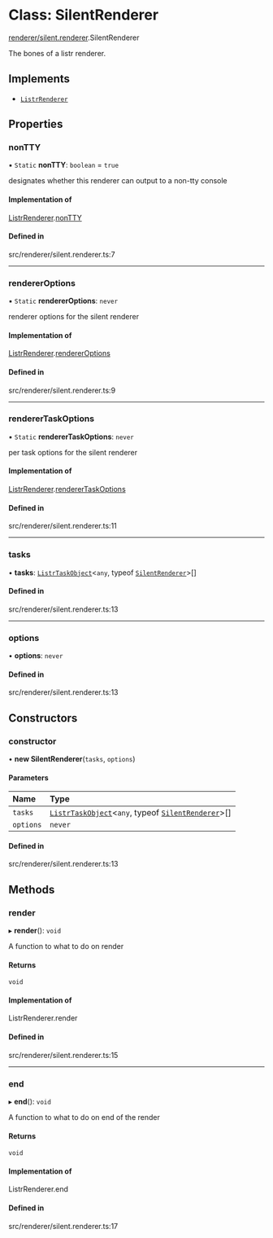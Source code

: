 # Class: SilentRenderer

[renderer/silent.renderer](../modules/renderer_silent_renderer.md).SilentRenderer

The bones of a listr renderer.

## Implements

- [`ListrRenderer`](index.ListrRenderer.md)

## Properties

### nonTTY

▪ `Static` **nonTTY**: `boolean` = `true`

designates whether this renderer can output to a non-tty console

#### Implementation of

[ListrRenderer](index.ListrRenderer.md).[nonTTY](index.ListrRenderer.md#nontty)

#### Defined in

src/renderer/silent.renderer.ts:7

___

### rendererOptions

▪ `Static` **rendererOptions**: `never`

renderer options for the silent renderer

#### Implementation of

[ListrRenderer](index.ListrRenderer.md).[rendererOptions](index.ListrRenderer.md#rendereroptions)

#### Defined in

src/renderer/silent.renderer.ts:9

___

### rendererTaskOptions

▪ `Static` **rendererTaskOptions**: `never`

per task options for the silent renderer

#### Implementation of

[ListrRenderer](index.ListrRenderer.md).[rendererTaskOptions](index.ListrRenderer.md#renderertaskoptions)

#### Defined in

src/renderer/silent.renderer.ts:11

___

### tasks

• **tasks**: [`ListrTaskObject`](index.ListrTaskObject.md)<`any`, typeof [`SilentRenderer`](renderer_silent_renderer.SilentRenderer.md)\>[]

#### Defined in

src/renderer/silent.renderer.ts:13

___

### options

• **options**: `never`

#### Defined in

src/renderer/silent.renderer.ts:13

## Constructors

### constructor

• **new SilentRenderer**(`tasks`, `options`)

#### Parameters

| Name | Type |
| :------ | :------ |
| `tasks` | [`ListrTaskObject`](index.ListrTaskObject.md)<`any`, typeof [`SilentRenderer`](renderer_silent_renderer.SilentRenderer.md)\>[] |
| `options` | `never` |

#### Defined in

src/renderer/silent.renderer.ts:13

## Methods

### render

▸ **render**(): `void`

A function to what to do on render

#### Returns

`void`

#### Implementation of

ListrRenderer.render

#### Defined in

src/renderer/silent.renderer.ts:15

___

### end

▸ **end**(): `void`

A function to what to do on end of the render

#### Returns

`void`

#### Implementation of

ListrRenderer.end

#### Defined in

src/renderer/silent.renderer.ts:17
